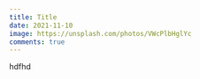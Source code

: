 ```yaml
---
title: Title
date: 2021-11-10
image: https://unsplash.com/photos/VWcPlbHglYc
comments: true
---
```

hdfhd